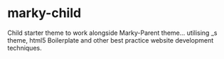 marky-child
===========

Child starter theme to work alongside Marky-Parent theme... utilising _s theme, html5 Boilerplate and other best practice website development techniques.
